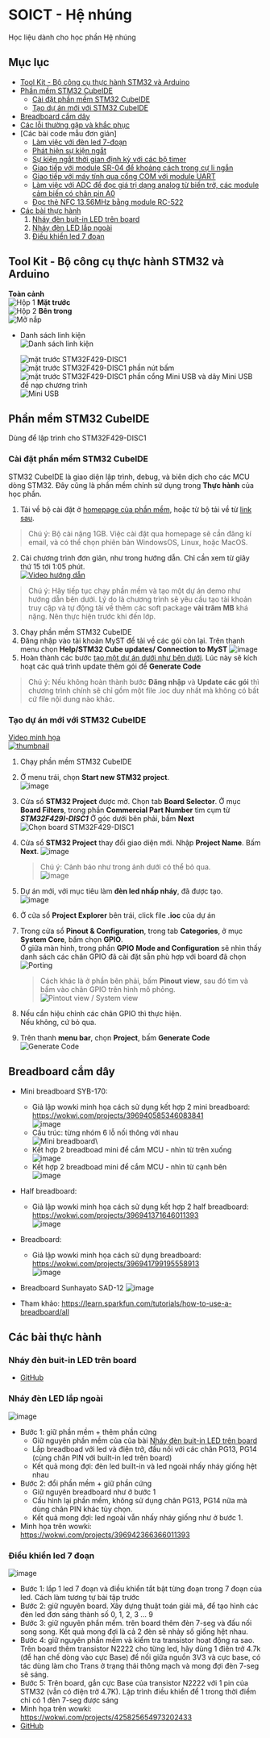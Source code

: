 # SOICT - Hệ nhúng

Học liệu dành cho học phần Hệ nhúng

## Mục lục

- [Tool Kit - Bộ công cụ thực hành STM32 và Arduino](#tool-kit---bộ-công-cụ-thực-hành-stm32-và-arduino)
- [Phần mềm STM32 CubeIDE](#phần-mềm-stm32-cubeide)
  - [Cài đặt phần mềm STM32 CubeIDE](#cài-đặt-phần-mềm-stm32-cubeide)
  - [Tạo dự án mới với STM32 CubeIDE](#tạo-dự-án-mới-với-stm32-cubeide)
- [Breadboard cắm dây](#breadboard-cắm-dây)
- [Các lỗi thường gặp và khắc phục](https://github.com/neittien0110/SOICT_HeNhung/issues?q=is%3Aissue)
- [Các bài code mẫu đơn giản]
  - [Làm việc với đèn led 7-đoạn](https://github.com/neittien0110/STM32F429-Led7segs)
  - [Phát hiện sự kiện ngắt](https://github.com/neittien0110/STM32F429-Interrupt)
  - [Sự kiện ngắt thời gian định kỳ với các bộ timer](https://github.com/neittien0110/STM32F429-Timer)
  - [Giao tiếp với module SR-04 để khoảng cách trong cự li ngắn](https://github.com/neittien0110/STM32F429-HC_SR04)
  - [Giao tiếp với máy tính qua cổng COM với module UART](https://github.com/neittien0110/STM32F429-UART)
  - [Làm việc với ADC để đọc giá trị dạng analog từ biến trở, các module cảm biến có chân pin A0](https://github.com/neittien0110/STM32F429-AnalogRead)
  - [Đọc thẻ NFC 13.56MHz bằng module RC-522](https://github.com/neittien0110/STM32F429-RC522)
- [Các bài thực hành](#các-bài-thực-hành)
  1. [Nháy đèn buit-in LED trên board](#nháy-đèn-buit-in-led-trên-board)
  2. [Nháy đèn LED lắp ngoài](#nháy-đèn-led-lắp-ngoài)
  3. [Điều khiển led 7 đoạn](#điều-khiển-led-7-đoạn)

## Tool Kit - Bộ công cụ thực hành STM32 và Arduino

**Toàn cảnh**\
![Hộp 1](https://github.com/neittien0110/SOICT_HeNhung/assets/8079397/cc05d098-bf48-4706-adfa-b92327892a7c)
**Mặt trước**\
![Hộp 2](https://github.com/neittien0110/SOICT_HeNhung/assets/8079397/a1124c69-0bef-46ca-b4bc-4a5ccf273e12)
**Bên trong**\
![Mở nắp](https://github.com/neittien0110/SOICT_HeNhung/assets/8079397/ad94bd1b-7fd9-438d-a766-9e467c00763d)

- Danh sách linh kiện\
  ![Danh sách linh kiện](https://github.com/neittien0110/SOICT_HeNhung/assets/8079397/c87d6015-2907-4a42-bd65-dbd2cabd3e21)

  ![mặt trước STM32F429-DISC1](https://github.com/user-attachments/assets/9e90f84e-d338-453d-85de-97f533ccc272)
  ![mặt trước STM32F429-DISC1 phần nút bấm](https://github.com/user-attachments/assets/ec7a1ae9-0857-4224-b597-055bd47dceb7)
  ![mặt trước STM32F429-DISC1 phần cổng Mini USB](https://github.com/user-attachments/assets/ef39afee-f989-4f53-afec-c86cf07ba21e)
  và dây Mini USB để nạp chương trình\
  ![Mini USB](https://github.com/user-attachments/assets/99d5363e-bfc9-40e1-bec6-ecdf675a64fc)

## Phần mềm STM32 CubeIDE

Dùng để lập trình cho STM32F429-DISC1

### Cài đặt phần mềm STM32 CubeIDE
 
STM32 CubeIDE là giao diện lập trình, debug, và biên dịch cho các MCU dòng STM32. Đây cũng là phần mềm chính sử dụng trong **Thực hành** của học phần.
1. Tải về bộ cài đặt ở [homepage của phần mềm](https://www.st.com/en/development-tools/stm32cubemx.html#get-software), hoặc từ bộ tải về từ [link sau](https://husteduvn.sharepoint.com/:u:/s/HnhngIT4210-2024.2/ESNGgEjq0cxHl7lqpJVtXU0Bm_i1ZSXjTgporS81Oi3z-w?e=x3oCWR).
> Chú ý: Bộ cài nặng 1GB. Việc cài đặt qua homepage sẽ cần đăng kí email, và có thể chọn phiên bản WindowsOS, Linux, hoặc MacOS.
2. Cài chương trình đơn giản, như trong hướng dẫn. Chỉ cần xem từ giây thứ 15 tới 1:05 phút. \
[![Video hướng dẫn](https://github.com/user-attachments/assets/fa34bf56-828b-4e7d-a0da-3cbddcfbae02)](https://youtu.be/CJbSfO6rkEk?si=NN-sCUCKCnF0A2We&t=15)
> Chú ý: Hãy tiếp tục chạy phần mềm và tạo một dự án demo như hướng dẫn bên dưới. Lý do là chương trình sẽ yêu cầu tạo tài khoản truy cập và tự động tải về thêm các soft package __vài trăm MB__ khá nặng. Nên thực hiện trước khi đến lớp. 
3. Chạy phần mềm STM32 CubeIDE
4. Đăng nhập vào tài khoản MyST để tải về các gói còn lại. Trên thanh menu chọn __Help/STM32 Cube updates/ Connection to MyST__
   ![image](https://github.com/user-attachments/assets/8d0a8fe4-7223-4ccf-b7f6-f7413901240c)
6. Hoàn thành các bước [tạo một dự án dưới như bên dưới](#tạo-dự-án-mới-với-stm32-cubeide). Lúc này sẽ kích hoạt các quá trình update thêm gói để **Generate Code**
> Chú ý: Nếu không hoàn thành bước __Đăng nhập__ và __Update các gói__ thì chương trình chính sẽ chỉ gồm một file .ioc duy nhất mà không có bất cứ file nội dung nào khác.

### Tạo dự án mới với STM32 CubeIDE
  [Video minh họa](https://youtu.be/iNICh5uWPAE)\
  [![thumbnail](https://github.com/user-attachments/assets/a94c4d47-ae35-493e-ba66-fdd838403d2c)](https://youtu.be/iNICh5uWPAE)
1. Chạy phần mềm STM32 CubeIDE
2. Ở menu trái, chọn **Start new STM32 project**.\
   ![image](https://github.com/user-attachments/assets/23fde9ed-cc14-4f17-b102-3899a4607010)
3. Cửa sổ **STM32 Project** được mở. Chọn tab **Board Selector**.
   Ở mục **Board Filters**, trong phần **Commercial Part Number** tìm cụm từ ***STM32F429I-DISC1***
   Ở góc dưới bên phải, bấm **Next**
   ![Chọn board STM32F429-DISC1](https://github.com/user-attachments/assets/8fe2d421-d98e-4cbc-8407-2dac21b4a179)
4. Cửa sổ **STM32 Project** thay đổi giao diện mới.
   Nhập **Project Name**.
   Bấm **Next**.
   ![image](https://github.com/user-attachments/assets/8a124016-773f-4fc6-afca-b706b556ce8c)

   > Chú ý: Cảnh báo như trong ảnh dưới có thể bỏ qua.\
   ![image](https://github.com/user-attachments/assets/d7f40dbb-9137-484d-b19b-be71f9e4e356)
5. Dự án mới, với mục tiêu làm **đèn led nhấp nháy**, đã được tạo.\
   ![image](https://github.com/user-attachments/assets/ba95e5b3-246c-4fc2-8eea-615f655264a3)

6. Ở cửa sổ __Project Explorer__ bên trái, click file __.ioc__ của dự án
7. Trong cửa sổ __Pinout & Configuration__, trong tab __Categories__, ở mục __System Core__, bấm chọn __GPIO__.\
   Ở giữa màn hình, trong phần __GPIO Mode and Configuration__ sẽ nhìn thấy danh sách các chân GPIO đã cài đặt sẵn phù hợp với board đã chọn
   ![Porting](https://github.com/user-attachments/assets/4624e85c-9bb6-4128-8864-2eb3a96124ca)
   > Cách khác là ở phần bên phải, bấm __Pinout view__, sau đó tìm và bấm vào chân GPIO trên hình mô phỏng.\
   ![Pintout view / System view](https://github.com/user-attachments/assets/f2741dc3-0f4b-4a1d-8b44-559f9d227155)
8. Nếu cần hiệu chỉnh các chân GPIO thì thực hiện.\
   Nếu không, cứ bỏ qua.
10. Trên thanh __menu bar__, chọn __Project__, bấm __Generate Code__
    ![Generate Code](https://github.com/user-attachments/assets/1da13016-0159-424e-9a19-e250f3b9948e)



## Breadboard cắm dây

- Mini breadboard SYB-170:
  - Giả lập wowki minh họa cách sử dụng kết hợp 2 mini breadboard: <https://wokwi.com/projects/396940585346083841>\
    ![image](https://github.com/neittien0110/SOICT_HeNhung/assets/8079397/34a9ff24-c26e-43af-a0c6-327662c9aa9c)
  - Cấu trúc: từng nhóm 6 lỗ nối thông với nhau \
    ![Mini breadboard](https://github.com/neittien0110/SOICT_HeNhung/assets/8079397/9f83dd84-c99b-4f35-8837-393ebaae158b)\
  - Kết hợp 2 breadboad mini để cắm MCU - nhìn từ trên xuống \
    ![image](https://github.com/neittien0110/SOICT_HeNhung/assets/8079397/95f91b6f-3e55-4412-992e-e2106beafbe5)
  - Kết hợp 2 breadboad mini để cắm MCU - nhìn từ cạnh bên \
   ![image](https://github.com/neittien0110/SOICT_HeNhung/assets/8079397/aee0ed03-ccf7-4607-ae0e-6e12e481eaa2)
- Half breadboard:
  - Giả lập wowki minh họa cách sử dụng kết hợp 2 half breadboard: <https://wokwi.com/projects/396941371646011393>\
    ![image](https://github.com/neittien0110/SOICT_HeNhung/assets/8079397/5a61cbca-9fb3-4176-9c65-694433929df0)
- Breadboard:
  - Giả lập wowki minh họa cách sử dụng breadboard: <https://wokwi.com/projects/396941799195558913>\
    ![image](https://github.com/neittien0110/SOICT_HeNhung/assets/8079397/1ef63610-c6c6-43dc-ba9c-fb9c4262fab4)
- Breadboard Sunhayato SAD-12
    ![image](https://github.com/neittien0110/SOICT_HeNhung/assets/8079397/6da38f41-f17d-4d17-aa1a-944694943e93)

- Tham khảo: <https://learn.sparkfun.com/tutorials/how-to-use-a-breadboard/all>

## Các bài thực hành

### Nháy đèn buit-in LED trên board

- [GitHub](https://github.com/neittien0110/STM32F429-LEDRaw)

### Nháy đèn LED lắp ngoài

![image](https://github.com/user-attachments/assets/075d0820-accf-4040-bd1c-db9f703b37ce)

- Bước 1: giữ phần mềm + thêm phần cứng
  - Giữ nguyên phần mềm của của bài [Nháy đèn buit-in LED trên board](#nháy-đèn-buit-in-led-trên-board)
  - Lắp breadboad với led và điện trở, đấu nối với các chân PG13, PG14 (cùng chân PIN với built-in led trên board)
  - Kết quả mong đợi: đèn led built-in và led ngoài nhấy nháy giống hệt nhau
- Bước 2: đổi phần mềm + giữ phần cứng
  - Giữ nguyên breadboard như ở bước 1
  - Cấu hình lại phần mềm, không sử dụng chân PG13, PG14 nữa mà dùng chân PIN khác tùy chọn.
  - Kết quả mong đợi: led ngoài vẫn nhấy nháy giống như ở bước 1.
- Minh họa trên wowki: <https://wokwi.com/projects/396942366366011393>

### Điều khiển led 7 đoạn

![image](https://github.com/user-attachments/assets/b3f5dcc6-37e7-4361-aece-60f1b093ac4c)

- Bước 1: lắp 1 led 7 đoạn và điều khiển tắt bật từng đoạn trong 7 đoạn của led. Cách làm tương tự bài tập trước
- Bước 2: giữ nguyên board. Xây dựng thuật toán giải mã, để tạo hình các đèn led đơn sáng thành số 0, 1, 2, 3 ... 9
- Bước 3: giữ nguyên phần mềm. trên board thêm đèn 7-seg và đấu nối song song. Kết quả mong đợi là cả 2 đèn sẽ nhảy số giống hệt nhau.
- Bước 4: giữ nguyên phần mềm và kiểm tra transistor hoạt động ra sao. Trên board thêm transistor N2222 cho từng led, hãy dùng 1 điên trở 4.7k (để hạn chế dòng vào cực Base) để nối giữa nguồn 3V3 và cực base, có tác dùng làm cho Trans ở trạng thái thông mạch và mong đợi đèn 7-seg sẽ sáng.
- Bước 5: Trên board, gắn cực Base của transistor N2222 với 1 pin của STM32 (vẫn có điện trở 4.7K). Lập trình điều khiển để 1 trong thời điểm chỉ có 1 đèn 7-seg được sáng
- Minh họa trên wowki: <https://wokwi.com/projects/425825654973202433>
- [GitHub](https://github.com/neittien0110/STM32F429-Led7segs)
